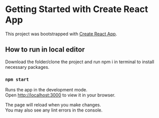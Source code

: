 # Getting Started with Create React App

This project was bootstrapped with [Create React App](https://github.com/facebook/create-react-app).

## How to run in local editor

Download the folder/clone the project and run npm i in terminal to install necessary packages.

### `npm start`

Runs the app in the development mode.\
Open [http://localhost:3000](http://localhost:3000) to view it in your browser.

The page will reload when you make changes.\
You may also see any lint errors in the console.
